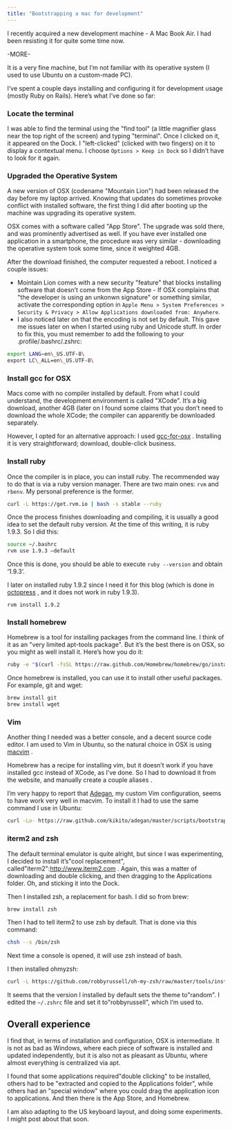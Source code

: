```yaml
---
title: "Bootstrapping a mac for development"
---
```


I recently acquired a new development machine - A Mac Book Air. I had
been resisting it for quite some time now.

-MORE-

It is a very fine machine, but I’m not familiar with its operative
system (I used to use Ubuntu on a custom-made PC).

I’ve spent a couple days installing and configuring it for development
usage (mostly Ruby on Rails). Here’s what I’ve done so far:

### Locate the terminal

I was able to find the terminal using the "find tool" (a little
magnifier glass near the top right of the screen) and typing "terminal".
Once I clicked on it, it appeared on the Dock. I "left-clicked" (clicked
with two fingers) on it to display a contextual menu. I choose
`Options > Keep in Dock` so I didn’t have to look for it again.

### Upgraded the Operative System

A new version of OSX (codename "Mountain Lion") had been released the
day before my laptop arrived. Knowing that updates do sometimes provoke
conflict with installed software, the first thing I did after booting up
the machine was upgrading its operative system.

OSX comes with a software called "App Store". The upgrade was sold
there, and was prominently advertised as well. If you have ever
installed one application in a smartphone, the procedure was very
similar - downloading the operative system took some time, since it
weighted 4GB.

After the download finished, the computer requested a reboot. I noticed
a couple issues:

-   Mointain Lion comes with a new security "feature" that blocks
    installing software that doesn’t come from the App Store - If OSX
    complains that "the developer is using an unkonwn signature" or
    something similar, activate the corresponding option in
    `Apple Menu > System Preferences > Security & Privacy > Allow Applications downloaded from: Anywhere`.
-   I also noticed later on that the encoding is not set by default.
    This gave me issues later on when I started using ruby and Unicode
    stuff. In order to fix this, you must remember to add the following
    to your .profile/.bashrc/.zshrc:

```bash
export LANG=en\_US.UTF-8\
export LC\_ALL=en\_US.UTF-8\
```

### Install gcc for OSX

Macs come with no compiler installed by default. From what I could
understand, the development environment is called "XCode". It’s a big
download, another 4GB (later on I found some claims that you don’t need
to download the whole XCode; the compiler can apparently be downloaded
separately.

However, I opted for an alternative approach: I used
[gcc-for-osx](https://github.com/kennethreitz/osx-gcc-installer/) .
Installing it is very straightforward; download, double-click business.

### Install ruby

Once the compiler is in place, you can install ruby. The recommended way
to do that is via a ruby version manager. There are two main ones: `rvm`
and `rbenv`. My personal preference is the former.

```bash
curl -L https://get.rvm.io | bash -s stable --ruby
```

Once the process finishes downloading and compiling, it is usually a
good idea to set the default ruby version. At the time of this writing,
it is ruby 1.9.3. So I did this:

```bash
source ~/.bashrc
rvm use 1.9.3 —default
```

Once this is done, you should be able to execute `ruby --version` and
obtain ‘1.9.3’.

I later on installed ruby 1.9.2 since I need it for this blog (which is
done in [octopress](http://octopress.org) , and it does not work in ruby
1.9.3).

```
rvm install 1.9.2
```

### Install homebrew

Homebrew is a tool for installing packages from the command line. I
think of it as an "very limited apt-tools package". But it’s the best
there is on OSX, so you might as well install it. Here’s how you do it:

```bash
ruby -e "$(curl -fsSL https://raw.github.com/Homebrew/homebrew/go/install)"
```

Once homebrew is installed, you can use it to install other useful
packages. For example, git and wget:

```bash
brew install git
brew install wget
```

### Vim

Another thing I needed was a better console, and a decent source code
editor. I am used to Vim in Ubuntu, so the natural choice in OSX is
using [macvim](http://code.google.com/p/macvim/) .

Homebrew has a recipe for installing vim, but it doesn’t work if you
have installed gcc instead of XCode, as I’ve done. So I had to download
it from the website, and manually create a couple aliases .

I’m very happy to report that
[Adegan](https://github.com/kikito/adegan), my custom Vim configuration,
seems to have work very well in macvim. To install it I had to use the
same command I use in Ubuntu:

```bash
curl -Lo- https://raw.github.com/kikito/adegan/master/scripts/bootstrap.sh | bash
```

### iterm2 and zsh

The default terminal emulator is quite alright, but since I was
experimenting, I decided to install it’s"cool replacement",
called"iterm2":http://www.iterm2.com . Again, this was a matter of
downloading and double clicking, and then dragging to the Applications
folder. Oh, and sticking it into the Dock.

Then I installed zsh, a replacement for bash. I did so from brew:

```bash
brew install zsh
```

Then I had to tell iterm2 to use zsh by default. That is done via this
command:

```bash
chsh --s /bin/zsh
```

Next time a console is opened, it will use zsh instead of bash.

I then installed ohmyzsh:

```bash
curl -L https://github.com/robbyrussell/oh-my-zsh/raw/master/tools/install.sh | sh
```

It seems that the version I installed by default sets the theme
to"random". I edited the `~/.zshrc` file and set it to"robbyrussell",
which I’m used to.

## Overall experience

I find that, in terms of installation and configuration, OSX is
intermediate. It is not as bad as Windows, where each piece of software
is installed and updated independently, but it is also not as pleasant
as Ubuntu, where almost everything is centralized via apt.

I found that some applications required"double clicking" to be
installed, others had to be "extracted and copied to the Applications
folder", while others had an "special window" where you could drag the
application icon to applications. And then there is the App Store, and
Homebrew.

I am also adapting to the US keyboard layout, and doing some
experiments. I might post about that soon.
